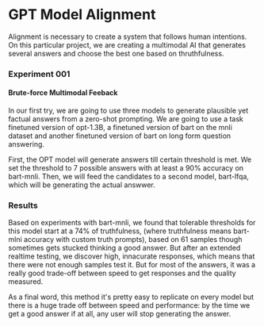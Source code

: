 # GPT Model Alignment

Alignment is necessary to create a system that follows human intentions. On this particular project, we are creating a multimodal AI that generates several answers and choose the best one based on thruthfulness.

### Experiment 001

#### Brute-force Multimodal Feeback

In our first try, we are going to use three models to generate plausible yet factual answers from a zero-shot prompting. We are going to use a task finetuned version of opt-1.3B, a finetuned version of bart on the mnli dataset and another finetuned version of bart on long form question answering.

First, the OPT model will generate answers till certain threshold is met. We set the threshold to 7 possible answers with at least a 90% accuracy on bart-mnli. Then, we will feed the candidates to a second model, bart-lfqa, which will be generating the actual answwer.

### Results

Based on experiments with bart-mnli, we found that tolerable thresholds for this model start at a 74% of truthfulness, (where truthfulness means bart-mlni accuracy with custom truth prompts), based on 61 samples though sometimes gets stucked thinking a good answer.
But after an extended realtime testing, we discover high, innacurate responses, which means that there were not enough samples test it.
But for most of the answers, it was a really good trade-off between speed to get responses and the quality measured.

As a final word, this method it's pretty easy to replicate on every model but there is a huge trade off between speed and performance: by the time we get a good answer if at all, any user will stop generating the answer.
